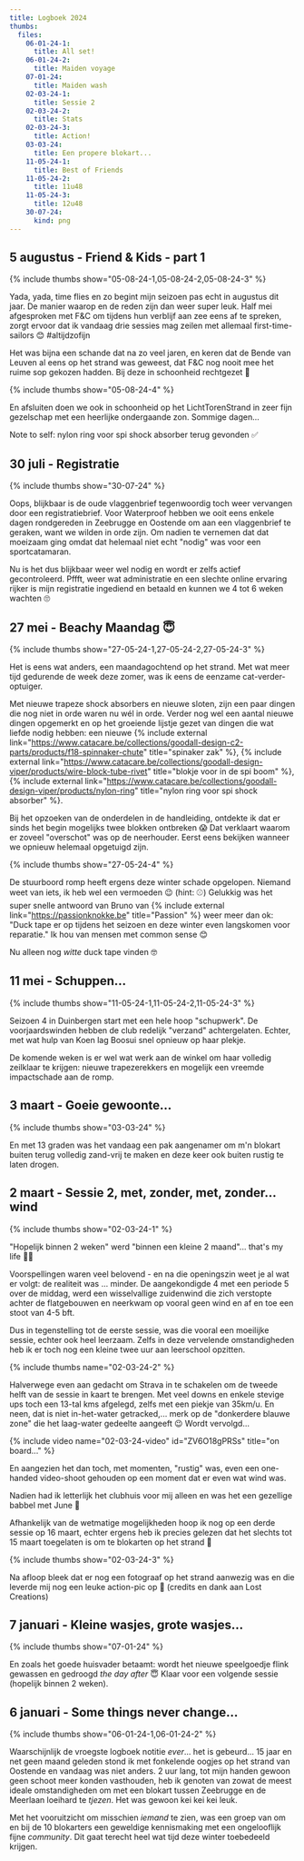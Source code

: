 ```yaml
---
title: Logboek 2024
thumbs:
  files:
    06-01-24-1:
      title: All set!
    06-01-24-2:
      title: Maiden voyage
    07-01-24:
      title: Maiden wash
    02-03-24-1:
      title: Sessie 2
    02-03-24-2:
      title: Stats
    02-03-24-3:
      title: Action!
    03-03-24:
      title: Een propere blokart...
    11-05-24-1:
      title: Best of Friends
    11-05-24-2:
      title: 11u48
    11-05-24-3:
      title: 12u48
    30-07-24:
      kind: png
---
```


## 5 augustus - Friend & Kids - part 1

{% include thumbs show="05-08-24-1,05-08-24-2,05-08-24-3" %}

Yada, yada, time flies en zo begint mijn seizoen pas echt in augustus dit jaar. De manier waarop en de reden zijn dan weer super leuk. Half mei afgesproken met F&C om tijdens hun verblijf aan zee eens af te spreken, zorgt ervoor dat ik vandaag drie sessies mag zeilen met allemaal first-time-sailors 😊 #altijdzofijn

Het was bijna een schande dat na zo veel jaren, en keren dat de Bende van Leuven al eens op het strand was geweest, dat F&C nog nooit mee het ruime sop gekozen hadden. Bij deze in schoonheid rechtgezet 🙏

{% include thumbs show="05-08-24-4" %}

En afsluiten doen we ook in schoonheid op het LichtTorenStrand in zeer fijn gezelschap met een heerlijke ondergaande zon. Sommige dagen...

Note to self: nylon ring voor spi shock absorber terug gevonden ✅

## 30 juli - Registratie

{% include thumbs show="30-07-24" %}

Oops, blijkbaar is de oude vlaggenbrief tegenwoordig toch weer vervangen door een registratiebrief. Voor Waterproof hebben we ooit eens enkele dagen rondgereden in Zeebrugge en Oostende om aan een vlaggenbrief te geraken, want we wilden in orde zijn. Om nadien te vernemen dat dat moeizaam ging omdat dat helemaal niet echt "nodig" was voor een sportcatamaran.

Nu is het dus blijkbaar weer wel nodig en wordt er zelfs actief gecontroleerd. Pffft, weer wat administratie en een slechte online ervaring rijker is mijn registratie ingediend en betaald en kunnen we 4 tot 6 weken wachten 🙄

## 27 mei - Beachy Maandag 😇

{% include thumbs show="27-05-24-1,27-05-24-2,27-05-24-3" %}

Het is eens wat anders, een maandagochtend op het strand. Met wat meer tijd gedurende de week deze zomer, was ik eens de eenzame cat-verder-optuiger.

Met nieuwe trapeze shock absorbers en nieuwe sloten, zijn een paar dingen die nog niet in orde waren nu wél in orde. Verder nog wel een aantal nieuwe dingen opgemerkt en op het groeiende lijstje gezet van dingen die wat liefde nodig hebben: een nieuwe {% include external link="https://www.catacare.be/collections/goodall-design-c2-parts/products/f18-spinnaker-chute" title="spinaker zak" %}, {% include external link="https://www.catacare.be/collections/goodall-design-viper/products/wire-block-tube-rivet" title="blokje voor in de spi boom" %}, {% include external link="https://www.catacare.be/collections/goodall-design-viper/products/nylon-ring" title="nylon ring voor spi shock absorber" %}.

Bij het opzoeken van de onderdelen in de handleiding, ontdekte ik dat er sinds het begin mogelijks twee blokken ontbreken 😱 Dat verklaart waarom er zoveel "overschot" was op de neerhouder. Eerst eens bekijken wanneer we opnieuw helemaal opgetuigd zijn.

{% include thumbs show="27-05-24-4" %}

De stuurboord romp heeft ergens deze winter schade opgelopen. Niemand weet van iets, ik heb wel een vermoeden 😉 (hint: ⚾️) Gelukkig was het super snelle antwoord van Bruno van {% include external link="https://passionknokke.be" title="Passion" %} weer meer dan ok: "Duck tape er op tijdens het seizoen en deze winter even langskomen voor reparatie." Ik hou van mensen met common sense 😊

Nu alleen nog _witte_ duck tape vinden 🤓

## 11 mei - Schuppen...

{% include thumbs show="11-05-24-1,11-05-24-2,11-05-24-3" %}

Seizoen 4 in Duinbergen start met een hele hoop "schupwerk". De voorjaardswinden hebben de club redelijk "verzand" achtergelaten. Echter, met wat hulp van Koen lag Boosui snel opnieuw op haar plekje.

De komende weken is er wel wat werk aan de winkel om haar volledig zeilklaar te krijgen: nieuwe trapezerekkers en mogelijk een vreemde impactschade aan de romp.

## 3 maart - Goeie gewoonte...

{% include thumbs show="03-03-24" %}

En met 13 graden was het vandaag een pak aangenamer om m'n blokart buiten terug volledig zand-vrij te maken en deze keer ook buiten rustig te laten drogen.

## 2 maart - Sessie 2, met, zonder, met, zonder... wind

{% include thumbs show="02-03-24-1" %}

"Hopelijk binnen 2 weken" werd "binnen een kleine 2 maand"... that's my life 🤷‍♂️

Voorspellingen waren veel belovend - en na die openingszin weet je al wat er volgt: de realiteit was ... minder. De aangekondigde 4 met een periode 5 over de middag, werd een wisselvallige zuidenwind die zich verstopte achter de flatgebouwen en neerkwam op vooral geen wind en af en toe een stoot van 4-5 bft.

Dus in tegenstelling tot de eerste sessie, was die vooral een moeilijke sessie, echter ook heel leerzaam. Zelfs in deze vervelende omstandigheden heb ik er toch nog een kleine twee uur aan leerschool opzitten.

{% include thumbs name="02-03-24-2" %}

Halverwege even aan gedacht om Strava in te schakelen om de tweede helft van de sessie in kaart te brengen. Met veel downs en enkele stevige ups toch een 13-tal kms afgelegd, zelfs met een piekje van 35km/u. En neen, dat is niet in-het-water getracked,... merk op de "donkerdere blauwe zone" die het laag-water gedeelte aangeeft 😉 Wordt vervolgd...

{% include video name="02-03-24-video" id="ZV6O18gPRSs" title="on board..." %}

En aangezien het dan toch, met momenten, "rustig" was, even een one-handed video-shoot gehouden op een moment dat er even wat wind was.

Nadien had ik letterlijk het clubhuis voor mij alleen en was het een gezellige babbel met June 🙏

Afhankelijk van de wetmatige mogelijkheden hoop ik nog op een derde sessie op 16 maart, echter ergens heb ik precies gelezen dat het slechts tot 15 maart toegelaten is om te blokarten op het strand 🤞

{% include thumbs show="02-03-24-3" %}

Na afloop bleek dat er nog een fotograaf op het strand aanwezig was en die leverde mij nog een leuke action-pic op 🤩 (credits en dank aan Lost Creations)

## 7 januari - Kleine wasjes, grote wasjes... 

{% include thumbs show="07-01-24" %}

En zoals het goede huisvader betaamt: wordt het nieuwe speelgoedje flink gewassen en gedroogd _the day after_ 😇 Klaar voor een volgende sessie (hopelijk binnen 2 weken).

## 6 januari - Some things never change...

{% include thumbs show="06-01-24-1,06-01-24-2" %}

Waarschijnlijk de vroegste logboek notitie _ever_... het is gebeurd... 15 jaar en net geen maand geleden stond ik met fonkelende oogjes op het strand van Oostende en vandaag was niet anders. 2 uur lang, tot mijn handen gewoon geen schoot meer konden vasthouden, heb ik genoten van zowat de meest ideale omstandigheden om met een blokart tussen Zeebrugge en de Meerlaan loeihard te _tjezen_. Het was gewoon kei kei kei leuk.

Met het vooruitzicht om misschien _iemand_ te zien, was een groep van om en bij de 10 blokarters een geweldige kennismaking met een ongelooflijk fijne _community_. Dit gaat terecht heel wat tijd deze winter toebedeeld krijgen.
